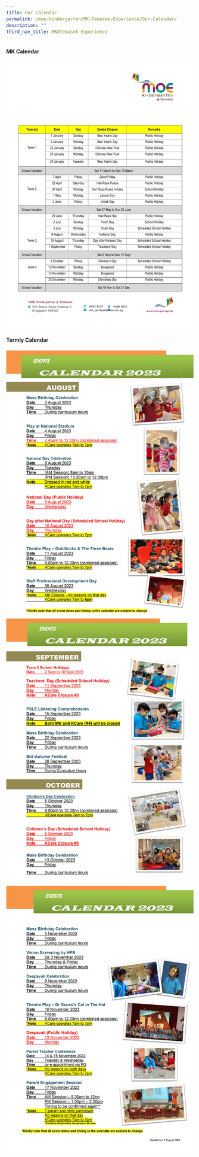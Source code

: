 ```yaml
---
title: Our Calendar
permalink: /moe-kindergarten/MK-Temasek-Experience/Our-Calendar/
description: ""
third_nav_title: MK@Temasek Experience
---
```

#### MK Calendar
![](/images/mk-calendar.jpg)

#### Termly Calendar
![](/images/termcalendar0001.jpg)
![](/images/termcalendar0002.jpg)
![](/images/termcalendar0003.jpg)